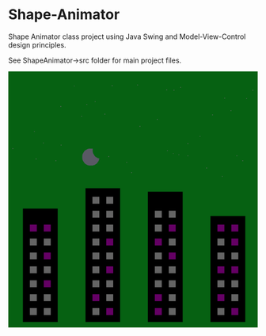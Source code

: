 # Shape-Animator

Shape Animator class project using Java Swing and Model-View-Control design principles.

See ShapeAnimator->src folder for main project files.

![Example Image](https://github.com/DFinelli/Shape-Animator/blob/master/ExampleAnimation.png)

